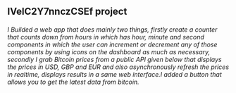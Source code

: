 ## IVelC2Y7nnczCSEf project
###### I Builded a web app that does mainly two things, firstly create a counter that counts down from hours in which has hour, minute and second components in which the user can increment or decrement any of those components by using icons on the dashboard as much as necessary, secondly I grab Bitcoin prices from a public API given below that displays the prices in USD, GBP and EUR and also asynchronously refresh the prices in realtime, displays results in a same web interface.I added a button that allows you to get the latest data from bitcoin.
